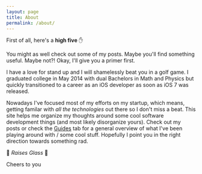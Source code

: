 ```yaml
---
layout: page
title: About
permalink: /about/
---
```


First of all, here's a **high five** :raised_hand:

You might as well check out some of my posts. Maybe you'll find something useful. Maybe not?! Okay, I'll give you a primer first.

I have a love for stand up and I will shamelessly beat you in a golf game. I graduated college in May 2014 with dual Bachelors in Math and Physics but quickly transitioned to a career as an iOS developer as soon as iOS 7 was released. 

Nowadays I've focused most of my efforts on my startup, which means, getting familar with _all the technologies_ out there so I don't miss a beat. This site helps me organize my thoughts around some cool software development things (and most likely disorganize yours). Check out my posts or check the [Guides](http://itshenry.com/Index.html) tab for a general overview of what I've been playing around with / some cool stuff. Hopefully I point you in the right direction towards something rad.

:beers: _Raises Glass_ :beers: 

Cheers to you